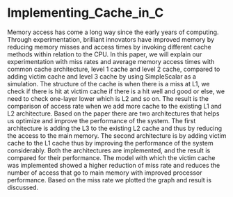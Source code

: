 # Implementing_Cache_in_C
Memory access has come a long way since the early years of computing.  Through experimentation, brilliant innovators have improved memory by reducing memory misses and access times by invoking different cache methods within relation to the CPU.  In this paper, we will explain our experimentation with miss rates and average memory access times with common cache architecture, level 1 cache and level 2 cache, compared to adding victim cache and level 3 cache by using SimpleScalar as a simulation. The structure of the cache is when there is a miss at L1, we check if there is hit at victim cache if there is a hit well and good or else, we need to check one-layer lower which is L2 and so on. The result is the comparison of access rate when we add more cache to the existing L1 and L2 architecture. Based on the paper there are two architectures that helps us optimize and improve the performance of the system. The first architecture is adding the L3 to the existing L2 cache and thus by reducing the access to the main memory. The second architecture is by adding victim cache to the L1 cache thus by improving the performance of the system considerably. Both the architectures are implemented, and the result is compared for their performance. The model with which the victim cache was implemented showed a higher reduction of miss rate and reduces the number of access that go to main memory with improved processor performance. Based on the miss rate we plotted the graph and result is discussed.
